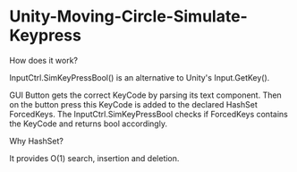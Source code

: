 # Unity-Moving-Circle-Simulate-Keypress
How does it work?

InputCtrl.SimKeyPressBool() is an alternative to Unity's Input.GetKey().

GUI Button gets the correct KeyCode by parsing its text component. Then on the button press this KeyCode is added to the declared HashSet ForcedKeys. The InputCtrl.SimKeyPressBool checks if ForcedKeys contains the KeyCode and returns bool accordingly.

Why HashSet?

It provides O(1) search, insertion and deletion.
